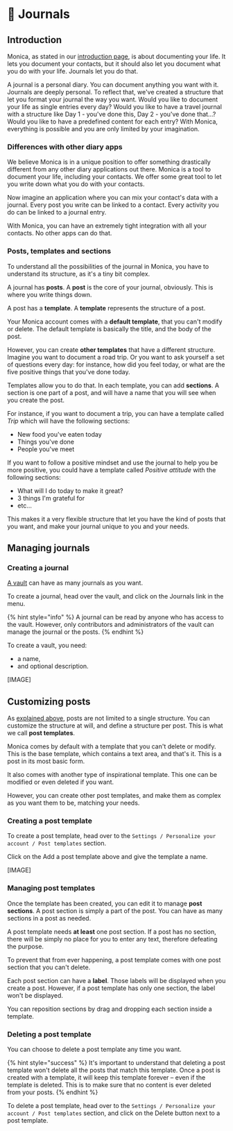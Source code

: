 # 📰 Journals

## Introduction

Monica, as stated in our [introduction page](<../README (1).md>), is about documenting your life. It lets you document your contacts, but it should also let you document what you do with your life. Journals let you do that.

A journal is a personal diary. You can document anything you want with it. Journals are deeply personal. To reflect that, we've created a structure that let you format your journal the way you want. Would you like to document your life as single entries every day? Would you like to have a travel journal with a structure like Day 1 - you've done this, Day 2 - you've done that...? Would you like to have a predefined content for each entry? With Monica, everything is possible and you are only limited by your imagination.

### Differences with other diary apps

We believe Monica is in a unique position to offer something drastically different from any other diary applications out there. Monica is a tool to document your life, including your contacts. We offer some great tool to let you write down what you do with your contacts.

Now imagine an application where you can mix your contact's data with a journal. Every post you write can be linked to a contact. Every activity you do can be linked to a journal entry.

With Monica, you can have an extremely tight integration with all your contacts. No other apps can do that.

### Posts, templates and sections

To understand all the possibilities of the journal in Monica, you have to understand its structure, as it's a tiny bit complex.

A journal has **posts**. A **post** is the core of your journal, obviously. This is where you write things down.

A post has a **template**. A **template** represents the structure of a post.

Your Monica account comes with a **default template**, that you can't modify or delete. The default template is basically the title, and the body of the post.

However, you can create **other templates** that have a different structure. Imagine you want to document a road trip. Or you want to ask yourself a set of questions every day: for instance, how did you feel today, or what are the five positive things that you've done today.&#x20;

Templates allow you to do that. In each template, you can add **sections**. A section is one part of a post, and will have a name that you will see when you create the post.&#x20;

For instance, if you want to document a trip, you can have a template called _Trip_ which will have the following sections:

* New food you've eaten today
* Things you've done
* People you've meet

If you want to follow a positive mindset and use the journal to help you be more positive, you could have a template called _Positive attitude_ with the following sections:

* What will I do today to make it great?
* 3 things I'm grateful for
* etc...

This makes it a very flexible structure that let you have the kind of posts that you want, and make your journal unique to you and your needs.

## Managing journals

### Creating a journal

[A vault](broken-reference) can have as many journals as you want.

To create a journal, head over the vault, and click on the Journals link in the menu.

{% hint style="info" %}
A journal can be read by anyone who has access to the vault. However, only contributors and administrators of the vault can manage the journal or the posts.
{% endhint %}

To create a vault, you need:

* a name,
* and optional description.

\[IMAGE]

## Customizing posts

&#x20;As [explained above](journals.md#posts-templates-and-sections), posts are not limited to a single structure. You can customize the structure at will, and define a structure per post. This is what we call **post templates**.

Monica comes by default with a template that you can't delete or modify. This is the base template, which contains a text area, and that's it. This is a post in its most basic form.

It also comes with another type of inspirational template. This one can be modified or even deleted if you want.

However, you can create other post templates, and make them as complex as you want them to be, matching your needs.

### Creating a post template

To create a post template, head over to the `Settings / Personalize your account / Post templates` section.

Click on the Add a post template above and give the template a name.

\[IMAGE]

### Managing post templates

Once the template has been created, you can edit it to manage **post sections**. A post section is simply a part of the post. You can have as many sections in a post as needed.

A post template needs **at least** one post section. If a post has no section, there will be simply no place for you to enter any text, therefore defeating the purpose.

To prevent that from ever happening, a post template comes with one post section that you can't delete.

Each post section can have a **label**. Those labels will be displayed when you create a post. However, if a post template has only one section, the label won't be displayed.

You can reposition sections by drag and dropping each section inside a template.

### Deleting a post template

You can choose to delete a post template any time you want.

{% hint style="success" %}
It's important to understand that deleting a post template won't delete all the posts that match this template. Once a post is created with a template, it will keep this template forever – even if the template is deleted. This is to make sure that no content is ever deleted from your posts.
{% endhint %}

To delete a post template, head over to the `Settings / Personalize your account / Post templates` section, and click on the Delete button next to a post template.
